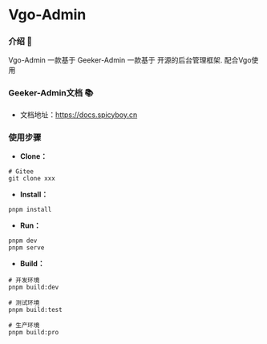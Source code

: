 # Vgo-Admin

### 介绍 📖

Vgo-Admin 一款基于 Geeker-Admin 一款基于 开源的后台管理框架.
配合Vgo使用

### Geeker-Admin文档 📚

- 文档地址：https://docs.spicyboy.cn

### 使用步骤

- **Clone：**

```text
# Gitee
git clone xxx
```

- **Install：**

```text
pnpm install
```

- **Run：**

```text
pnpm dev
pnpm serve
```

- **Build：**

```text
# 开发环境
pnpm build:dev

# 测试环境
pnpm build:test

# 生产环境
pnpm build:pro
```

